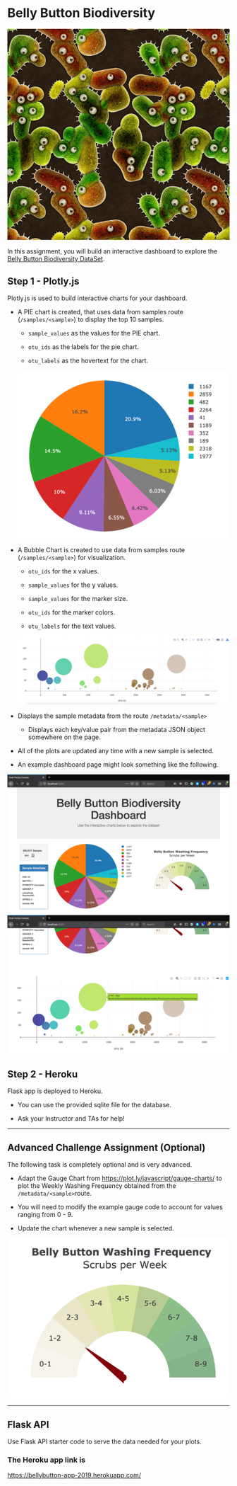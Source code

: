 # Belly Button Biodiversity

![Bacteria by filterforge.com](Images/bacteria_by_filterforgedotcom.jpg)

In this assignment, you will build an interactive dashboard to explore the [Belly Button Biodiversity DataSet](http://robdunnlab.com/projects/belly-button-biodiversity/).

## Step 1 - Plotly.js

Plotly.js is used to  build interactive charts for your dashboard.

* A PIE chart is created, that uses data from samples route (`/samples/<sample>`) to display the top 10 samples.

  *  `sample_values` as the values for the PIE chart.

  *  `otu_ids` as the labels for the pie chart.

  *  `otu_labels` as the hovertext for the chart.

  ![PIE Chart](Images/pie_chart.png)

* A Bubble Chart is created to use data from samples route (`/samples/<sample>`) for visualization.

  * `otu_ids` for the x values.

  * `sample_values` for the y values.

  *  `sample_values` for the marker size.

  * `otu_ids` for the marker colors.

  * `otu_labels` for the text values.

  ![Bubble Chart](Images/bubble_chart.png)

* Displays the sample metadata from the route `/metadata/<sample>`

  * Displays each key/value pair from the metadata JSON object somewhere on the page.

* All of the plots are updated any time with a new sample is selected.

* An example dashboard page might look something like the following.

![Example Dashboard Page](Images/dashboard_part1.png)
![Example Dashboard Page](Images/dashboard_part2.png)

## Step 2 - Heroku

Flask app is deployed to Heroku.

* You can use the provided sqlite file for the database.

* Ask your Instructor and TAs for help!

- - -

## Advanced Challenge Assignment (Optional)

The following task is completely optional and is very advanced.

* Adapt the Gauge Chart from <https://plot.ly/javascript/gauge-charts/> to plot the Weekly Washing Frequency obtained from the `/metadata/<sample>`route.

* You will need to modify the example gauge code to account for values ranging from 0 - 9.

* Update the chart whenever a new sample is selected.

![Weekly Washing Frequency Gauge](Images/gauge.png)

- - -

## Flask API

Use Flask API starter code to serve the data needed for your plots.

### The Heroku app link is
https://bellybutton-app-2019.herokuapp.com/